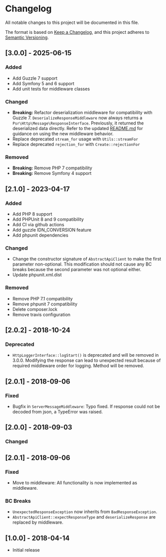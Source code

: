 # Changelog

All notable changes to this project will be documented in this file.

The format is based on [Keep a Changelog](https://keepachangelog.com/en/1.0.0/),
and this project adheres to [Semantic Versioning](https://semver.org/spec/v2.0.0.html).


## [3.0.0] - 2025-06-15

### Added

- Add Guzzle 7 support
- Add Symfony 5 and 6 support
- Add unit tests for middleware classes

### Changed

- **Breaking:** Refactor deserialization middleware for compatibility with Guzzle 7. `DeserializeResponseMiddleware` now always returns a `Psr\Http\Message\ResponseInterface`. Previously, it returned the deserialized data directly. Refer to the updated [README.md](README.md) for guidance on using the new middleware behavior.
- Replace deprecated `stream_for` usage with `Utils::streamFor`
- Replace deprecated `rejection_for` with `Create::rejectionFor`

### Removed

- **Breaking:** Remove PHP 7 compatibility
- **Breaking:** Remove Symfony 4 support


## [2.1.0] - 2023-04-17

### Added

- Add PHP 8 support
- Add PHPUnit 8 and 9 compatibility
- Add CI via github actions
- Add guzzle IDN_CONVERSION feature
- Add phpunit dependencies

### Changed

- Change the constructor signature of `AbstractApiClient` to make the first parameter non-optional. This modification should not cause any BC breaks because the second parameter was not optional either.
- Update phpunit.xml.dist

### Removed

- Remove PHP 7.1 compatibility
- Remove phpunit 7 compatibility
- Delete composer.lock
- Remove travis configuration

## [2.0.2] - 2018-10-24

### Deprecated

- `HttpLoggerInterface::logStart()` is deprecated and will be removed in 3.0.0. Modifying the response can lead to unexpected result because of required middleware order for logging. Method will be removed.

## [2.0.1] - 2018-09-06

### Fixed

- Bugfix in `ServerMessageMiddleware`: Typo fixed. If response could not be decoded from json, a TypeError was raised.
 
## [2.0.0] - 2018-09-03

### Changed

## [2.0.1] - 2018-09-06

### Fixed

- Move to middleware: All functionality is now implemented as middleware.

### BC Breaks

- `UnexpectedResponseException` now inherits from `BadResponseException`.
- `AbstractApiClient::expectResponseType` and `deserializeResponse` are replaced by middleware.

## [1.0.0] - 2018-04-14

- Initial release
